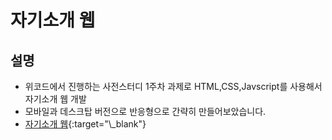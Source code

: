 # 자기소개 웹

## 설명

- 위코드에서 진행하는 사전스터디 1주차 과제로 HTML,CSS,Javscript를 사용해서 자기소개 웹 개발 <br>
- 모바일과 데스크탑 버전으로 반응형으로 간략히 만들어보았습니다.
- [자기소개 웹]("https://chanho-yoon.github.io/self-introduction-web/"){:target="\_blank"}